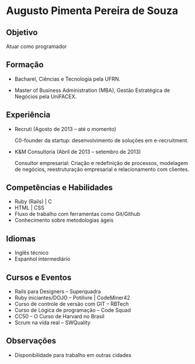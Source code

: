 Augusto Pimenta Pereira de Souza
==========

Objetivo
----------

Atuar como programador

Formação
----------

* Bacharel, Ciências e Tecnologia pela UFRN.

* Master of Business Administration (MBA), Gestão Estratégica de Negócios pela UniFACEX.


Experiência
----------

* Recruti (Agosto de 2013 – até o momento)
	
	C0-founder da startup: desenvolvimento de soluções em e-recruitment.

* K&M Consultoria (Abril de 2013 – setembro de 2013)
	
	Consultor empresarial: Criação e redefinição de processos, modelagem de negócios, reestruturação empresarial e relacionamento com 		clientes.


Competências e Habilidades
----------

* Ruby (Rails) | C
* HTML | CSS
* Fluxo de trabalho com ferramentas como Git/Github
* Conhecimento sobre metodologias ágeis

Idiomas
----------

* Inglês técnico
* Espanhol intermediário

Cursos e Eventos
----------

* Rails para Designers – Superquadra
* Ruby iniciantes/DOJO – Potilivre | CodeMiner42
* Curso de controle de versão com GIT – RBTech
* Curso de Lógica de programação – Code Squad
* CC50 – O Curso de Harvard no Brasil
* Scrum na vida real – SWQuality

Observações
----------

* Disponibilidade para trabalho em outras cidades

